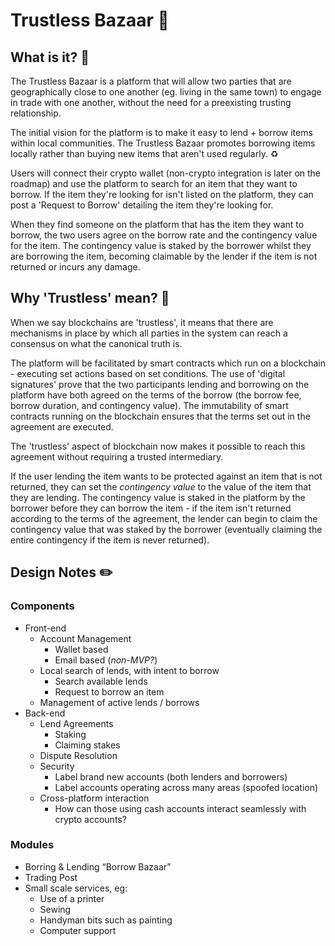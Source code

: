 # Trustless Bazaar 🎪

## What is it? 🤔
The Trustless Bazaar is a platform that will allow two parties that are geographically close to one another (eg. living in the 
same town) to engage in trade with one another, without the need for a preexisting trusting relationship.

The initial vision for the platform is to make it easy to lend + borrow items within local communities. The Trustless Bazaar promotes
borrowing items locally rather than buying new items that aren't used regularly. ♻️

Users will connect their crypto wallet (non-crypto integration is later on the roadmap) and use the platform to search for an item that they want to borrow.
If the item they're looking for isn't listed on the platform, they can post a 'Request to Borrow' detailing the item they're looking for.

When they find someone on the platform that has the item they want to borrow, the two users agree on the borrow rate and the contingency value for the item.
The contingency value is staked by the borrower whilst they are borrowing the item, becoming claimable by the lender if the item is not returned or incurs any damage.

## Why 'Trustless' mean? 🤝
When we say blockchains are 'trustless', it means that there are mechanisms in place by which all parties in the system can reach a consensus on what
the canonical truth is.

The platform will be facilitated by smart contracts which run on a blockchain - executing set actions based on set conditions. The use of 'digital signatures' prove that
the two participants lending and borrowing on the platform have both agreed on the terms of the borrow (the borrow fee, borrow duration, and contingency value). The
immutability of smart contracts running on the blockchain ensures that the terms set out in the agreement are executed. 

The 'trustless' aspect of blockchain now makes it possible to reach this agreement without requiring a trusted intermediary.

If the user lending the item wants to be protected against an item that is not returned, they can set the *contingency value* to the value of the item that they are
lending. The contingency value is staked in the platform by the borrower before they can borrow the item - if the item isn't returned according to the terms of the agreement,
the lender can begin to claim the contingency value that was staked by the borrower (eventually claiming the entire contingency if the item is never returned).

## Design Notes ✏️

### Components
* Front-end
  * Account Management
    * Wallet based
    * Email based (*non-MVP?*)
  * Local search of lends, with intent to borrow
    * Search available lends
    * Request to borrow an item
  * Management of active lends / borrows
* Back-end
  * Lend Agreements
    * Staking
    * Claiming stakes
  * Dispute Resolution
  * Security
    * Label brand new accounts (both lenders and borrowers)
    * Label accounts operating across many areas (spoofed location)
  * Cross-platform interaction
    * How can those using cash accounts interact seamlessly with crypto accounts?

### Modules

* Borring & Lending “Borrow Bazaar”
* Trading Post
* Small scale services, eg:
  * Use of a printer
  * Sewing
  * Handyman bits such as painting
  * Computer support
